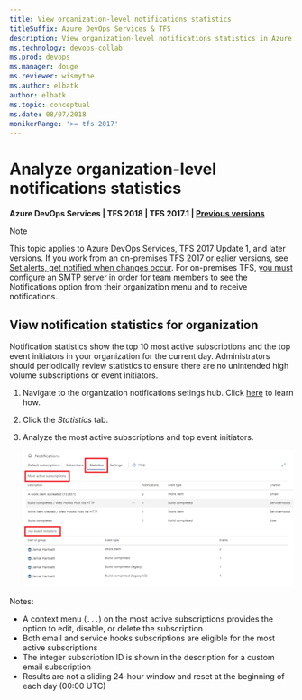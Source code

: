 ```yaml
---
title: View organization-level notifications statistics
titleSuffix: Azure DevOps Services & TFS 
description: View organization-level notifications statistics in Azure DevOps Servicesor Team Foundation Server (TFS)
ms.technology: devops-collab
ms.prod: devops
ms.manager: douge
ms.reviewer: wismythe
ms.author: elbatk
author: elbatk
ms.topic: conceptual
ms.date: 08/07/2018
monikerRange: '>= tfs-2017'
---
```


# Analyze organization-level notifications statistics

<b>Azure DevOps Services | TFS 2018 | TFS 2017.1 | [Previous versions](../work/track/alerts-and-notifications.md)</b> 

> [!NOTE]  
> This topic applies to Azure DevOps Services, TFS 2017 Update 1, and later versions. If you work from an on-premises TFS 2017 or ealier versions, see [Set alerts, get notified when changes occur](../work/track/alerts-and-notifications.md). For on-premises TFS, [you must configure an SMTP server](/tfs/server/admin/setup-customize-alerts) in order for team members to see the Notifications option from their organization menu and to receive notifications.

## View notification statistics for organization
Notification statistics show the top 10 most active subscriptions and the top event initiators in your organization for the current day. Administrators should periodically review statistics to ensure there are no unintended high volume subscriptions or event initiators.

1. Navigate to the organization notifications setings hub. Click [here](navigating-the-ux.md#navigating-to-the-organization-level-notifications-hub) to learn how.
1. Click the *Statistics* tab.
1. Analyze the most active subscriptions and top event initiators.

    ![Organization notification settings delivery option](_img/view-organization-notification-stats.png)

Notes:
* A context menu (`...`) on the most active subscriptions provides the option to edit, disable, or delete the subscription
* Both email and service hooks subscriptions are eligible for the most active subscriptions
* The integer subscription ID is shown in the description for a custom email subscription
* Results are not a sliding 24-hour window and reset at the beginning of each day (00:00 UTC)